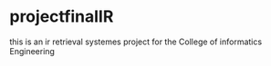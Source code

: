 # projectfinalIR
this is an ir retrieval systemes project for the College of informatics Engineering
